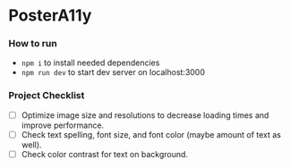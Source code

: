 # PosterA11y

### How to run

- `npm i` to install needed dependencies
- `npm run dev` to start dev server on localhost:3000

### Project Checklist

- [ ] Optimize image size and resolutions to decrease loading times and improve performance.
- [ ] Check text spelling, font size, and font color (maybe amount of text as well).
- [ ] Check color contrast for text on background.
